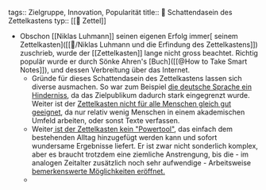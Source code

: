 tags:: Zielgruppe, Innovation, Popularität
title:: 📗 Schattendasein des Zettelkastens
typ:: [[📗 Zettel]]

- Obschon [[Niklas Luhmann]] seinen eigenen Erfolg immer[ seinem Zettelkasten]([[📗/Niklas Luhmann und die Erfindung des Zettelkastens]]) zuschrieb, wurde der [[Zettelkasten]] lange nicht gross beachtet. Richtig populär wurde er durch Sönke Ahren's [Buch]([[@How to Take Smart Notes]]), und dessen Verbreitung über das Internet.
	- Gründe für dieses Schattendasein des Zettelkastens lassen sich diverse ausmachen. So war zum Beispiel [die deutsche Sprache ein Hinderniss](((f93d9b25-977d-479e-9598-3907327c9c6d))), da das Zielpublikum dadurch stark eingegrenzt wurde. Weiter ist der [Zettelkasten nicht für alle Menschen gleich gut geeignet](((613738f6-13f4-49af-ac29-93caf2d7125b))), da nur relativ wenig Menschen in einem akademischen Umfeld arbeiten, oder sonst Texte verfassen.
	- Weiter[ ist der Zettelkasten kein "Powertool"](((613c5cee-7721-42b0-adbc-e14fe0da878d))), das einfach dem bestehenden Alltag hinzugefügt werden kann und sofort wundersame Ergebnisse liefert. Er ist zwar nicht sonderlich komplex, aber es braucht trotzdem eine ziemliche Anstrengung, bis die - im analogen Zeitalter zusätzlich noch sehr aufwendige - Arbeitsweise [bemerkenswerte Möglichkeiten eröffnet.](((613c5cee-7721-42b0-adbc-e14fe0da878d)))
	-
